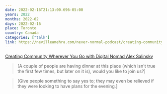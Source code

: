 ```yaml
---
date: 2022-02-16T21:13:00.696-05:00
years: 2022
months: 2022-02
days: 2022-02-16
place: Toronto
country: Canada
categories: ["talk"]
link: https://nevilleamehra.com/never-normal-podcast/creating-community-wherever-you-go-with-digital-nomad-alex-salinsky-episode-011/
---
```

[Creating Community Wherever You Go with Digital Nomad Alex Salinsky](https://nevilleamehra.com/never-normal-podcast/creating-community-wherever-you-go-with-digital-nomad-alex-salinsky-episode-011/)

> [A couple of people are having dinner at this place (which isn't true the first few times, but later on it is), would you like to join us?]

> [Give people something to say yes to; they may even be relieved if they were looking to have plans for the evening.]
